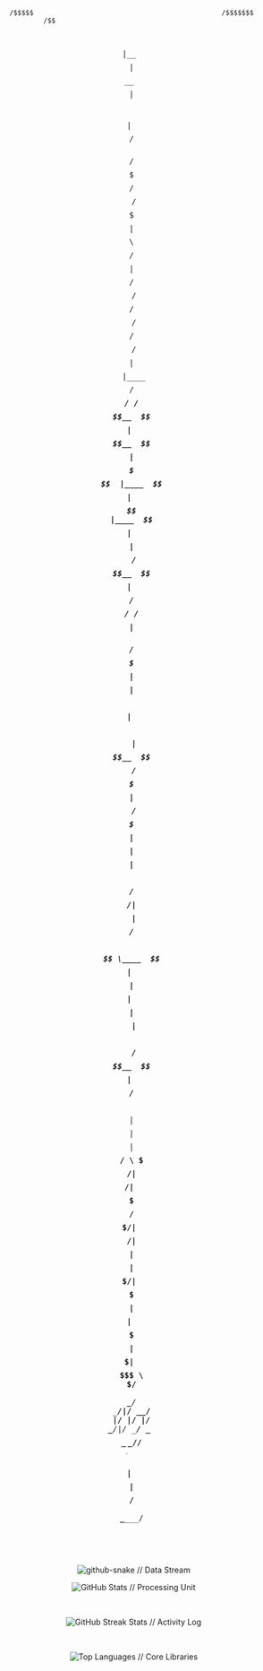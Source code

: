 <div align="center">



  <pre>


    /$$$$$                                               /$$$$$$$            /$$                                         
   |__  $$                                              | $$__  $$          | $$                                         
      | $$  /$$$$$$   /$$$$$$$  /$$$$$$  /$$$$$$$       | $$  \ $$  /$$$$$$ | $$  /$$$$$$  /$$   /$$  /$$$$$$  /$$    /$$
      | $$ |____  $$ /$$_____/ /$$__  $$| $$__  $$      | $$$$$$$  |____  $$| $$ |____  $$| $$  | $$ /$$__  $$|  $$  /$$/
 /$$  | $$  /$$$$$$$|  $$$$$$ | $$  \ $$| $$  \ $$      | $$__  $$  /$$$$$$$| $$  /$$$$$$$| $$  | $$| $$$$$$$$ \  $$/$$/ 
| $$  | $$ /$$__  $$ \____  $$| $$  | $$| $$  | $$      | $$  \ $$ /$$__  $$| $$ /$$__  $$| $$  | $$| $$_____/  \  $$$/  
|  $$$$$$/|  $$$$$$$ /$$$$$$$/|  $$$$$$/| $$  | $$      | $$$$$$$/|  $$$$$$$| $$|  $$$$$$$|  $$$$$$$|  $$$$$$$   \  $/   
 \______/  \_______/|_______/  \______/ |__/  |__/      |_______/  \_______/|__/ \_______/ \____  $$ \_______/    \_/    
                                                                                           /$$  | $$                     
                                                                                          |  $$$$$$/                     
                                                                                           \______/                      
                  



</div>



<div align="center">

  <img src="https://raw.githubusercontent.com/jasonbalayev/jasonbalayev/output/github-snake-dark.svg" alt="github-snake // Data Stream" />

</div>



<div align="center">



  <img src="https://github-readme-stats.vercel.app/api?username=jasonbalayev&show_icons=true&theme=dark&hide_border=true&count_private=true&title_color=00ff00&text_color=ffffff&icon_color=00ffff&bg_color=0d1117" alt="GitHub Stats // Processing Unit" />

  <br/>

  <img src="https://github-readme-streak-stats.herokuapp.com/?user=jasonbalayev&theme=dark&hide_border=true&stroke=00ff00&ring=00ffff&sideNums=ffffff&sideLabels=ffffff&dates=ffffff&background=0d1117" alt="GitHub Streak Stats // Activity Log" />

  <br/>

  <img src="https://github-readme-stats.vercel.app/api/top-langs/?username=jasonbalayev&layout=compact&theme=dark&hide_border=true&title_color=00ff00&text_color=ffffff&icon_color=00ffff&bg_color=0d1117" alt="Top Languages // Core Libraries" />



  <br/>

  <br/>



    <br/>

  <br/>









</div>



<br/>
